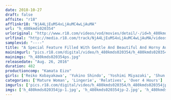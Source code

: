 ```yaml
---
date: 2018-10-27
draft: false
affsite: "r18"
afflinkr18: "NjA4LjEuMS4xLjAuMC4wLjAuMA"
url: "h_480kmds020354"
urloriginal: "http://www.r18.com/videos/vod/movies/detail/-/id=h_480kmds020354"
urlfinal: "http://media.r18.com/track/NjA4LjEuMS4xLjAuMC4wLjAuMA/videos/vod/movies/detail/-/id=h_480kmds020354"
samplevid: "----"
title: "A Special Feature Filled With Gentle And Beautiful And Horny Aunties! A Deliciously Sweet And Sexy Time With An Experienced And Beautiful Over 40 Auntie"
mainimgurl: "pics.r18.com/digital/video/h_480kmds020354/h_480kmds020354ps.jpg"
mainimgs: "h_480kmds020354ps.jpg"
releasedate: "Aug. 26, 2016"
duration: 482
productioncomp: "Kamata Eizo"
girls: ['Reiko Kobayakawa', 'Yukino Shindo', 'Yoshimi Miyazaki', 'Shun Misumi', 'Midori Yoshikawa']
categories: ['Mature Woman', 'Lingerie', 'Relatives', 'Over 4 Hours']
imgurls: ['pics.r18.com/digital/video/h_480kmds020354/h_480kmds020354jp-1.jpg', 'pics.r18.com/digital/video/h_480kmds020354/h_480kmds020354jp-2.jpg', 'pics.r18.com/digital/video/h_480kmds020354/h_480kmds020354jp-3.jpg', 'pics.r18.com/digital/video/h_480kmds020354/h_480kmds020354jp-4.jpg', 'pics.r18.com/digital/video/h_480kmds020354/h_480kmds020354jp-5.jpg', 'pics.r18.com/digital/video/h_480kmds020354/h_480kmds020354jp-6.jpg', 'pics.r18.com/digital/video/h_480kmds020354/h_480kmds020354jp-7.jpg', 'pics.r18.com/digital/video/h_480kmds020354/h_480kmds020354jp-8.jpg', 'pics.r18.com/digital/video/h_480kmds020354/h_480kmds020354jp-9.jpg', 'pics.r18.com/digital/video/h_480kmds020354/h_480kmds020354jp-10.jpg', 'pics.r18.com/digital/video/h_480kmds020354/h_480kmds020354jp-11.jpg', 'pics.r18.com/digital/video/h_480kmds020354/h_480kmds020354jp-12.jpg', 'pics.r18.com/digital/video/h_480kmds020354/h_480kmds020354jp-13.jpg', 'pics.r18.com/digital/video/h_480kmds020354/h_480kmds020354jp-14.jpg', 'pics.r18.com/digital/video/h_480kmds020354/h_480kmds020354jp-15.jpg', 'pics.r18.com/digital/video/h_480kmds020354/h_480kmds020354jp-16.jpg', 'pics.r18.com/digital/video/h_480kmds020354/h_480kmds020354jp-17.jpg', 'pics.r18.com/digital/video/h_480kmds020354/h_480kmds020354jp-18.jpg', 'pics.r18.com/digital/video/h_480kmds020354/h_480kmds020354jp-19.jpg', 'pics.r18.com/digital/video/h_480kmds020354/h_480kmds020354jp-20.jpg']
imgs: ['h_480kmds020354jp-1.jpg', 'h_480kmds020354jp-2.jpg', 'h_480kmds020354jp-3.jpg', 'h_480kmds020354jp-4.jpg', 'h_480kmds020354jp-5.jpg', 'h_480kmds020354jp-6.jpg', 'h_480kmds020354jp-7.jpg', 'h_480kmds020354jp-8.jpg', 'h_480kmds020354jp-9.jpg', 'h_480kmds020354jp-10.jpg', 'h_480kmds020354jp-11.jpg', 'h_480kmds020354jp-12.jpg', 'h_480kmds020354jp-13.jpg', 'h_480kmds020354jp-14.jpg', 'h_480kmds020354jp-15.jpg', 'h_480kmds020354jp-16.jpg', 'h_480kmds020354jp-17.jpg', 'h_480kmds020354jp-18.jpg', 'h_480kmds020354jp-19.jpg', 'h_480kmds020354jp-20.jpg']
---
```

